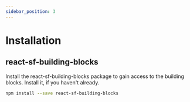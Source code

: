 ```yaml
---
sidebar_position: 3
---
```


# Installation

## react-sf-building-blocks

Install the react-sf-building-blocks package to gain access to the building blocks. Install it, if you haven't already.

```bash
npm install --save react-sf-building-blocks
```